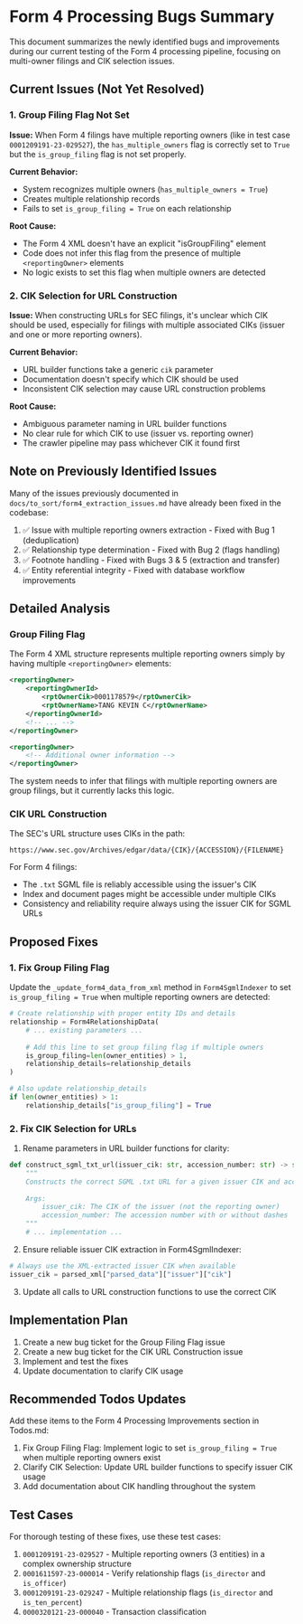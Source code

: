 # Form 4 Processing Bugs Summary

This document summarizes the newly identified bugs and improvements during our current testing of the Form 4 processing pipeline, focusing on multi-owner filings and CIK selection issues.

## Current Issues (Not Yet Resolved)

### 1. Group Filing Flag Not Set

**Issue:** When Form 4 filings have multiple reporting owners (like in test case `0001209191-23-029527`), the `has_multiple_owners` flag is correctly set to `True` but the `is_group_filing` flag is not set properly.

**Current Behavior:**
- System recognizes multiple owners (`has_multiple_owners = True`)
- Creates multiple relationship records
- Fails to set `is_group_filing = True` on each relationship

**Root Cause:**
- The Form 4 XML doesn't have an explicit "isGroupFiling" element
- Code does not infer this flag from the presence of multiple `<reportingOwner>` elements
- No logic exists to set this flag when multiple owners are detected

### 2. CIK Selection for URL Construction

**Issue:** When constructing URLs for SEC filings, it's unclear which CIK should be used, especially for filings with multiple associated CIKs (issuer and one or more reporting owners).

**Current Behavior:**
- URL builder functions take a generic `cik` parameter 
- Documentation doesn't specify which CIK should be used
- Inconsistent CIK selection may cause URL construction problems

**Root Cause:**
- Ambiguous parameter naming in URL builder functions
- No clear rule for which CIK to use (issuer vs. reporting owner)
- The crawler pipeline may pass whichever CIK it found first

## Note on Previously Identified Issues

Many of the issues previously documented in `docs/to_sort/form4_extraction_issues.md` have already been fixed in the codebase:

1. ✅ Issue with multiple reporting owners extraction - Fixed with Bug 1 (deduplication)
2. ✅ Relationship type determination - Fixed with Bug 2 (flags handling)
3. ✅ Footnote handling - Fixed with Bugs 3 & 5 (extraction and transfer)
4. ✅ Entity referential integrity - Fixed with database workflow improvements

## Detailed Analysis

### Group Filing Flag

The Form 4 XML structure represents multiple reporting owners simply by having multiple `<reportingOwner>` elements:

```xml
<reportingOwner>
    <reportingOwnerId>
        <rptOwnerCik>0001178579</rptOwnerCik>
        <rptOwnerName>TANG KEVIN C</rptOwnerName>
    </reportingOwnerId>
    <!-- ... -->
</reportingOwner>

<reportingOwner>
    <!-- Additional owner information -->
</reportingOwner>
```

The system needs to infer that filings with multiple reporting owners are group filings, but it currently lacks this logic.

### CIK URL Construction

The SEC's URL structure uses CIKs in the path:
```
https://www.sec.gov/Archives/edgar/data/{CIK}/{ACCESSION}/{FILENAME}
```

For Form 4 filings:
- The `.txt` SGML file is reliably accessible using the issuer's CIK
- Index and document pages might be accessible under multiple CIKs
- Consistency and reliability require always using the issuer CIK for SGML URLs

## Proposed Fixes

### 1. Fix Group Filing Flag

Update the `_update_form4_data_from_xml` method in `Form4SgmlIndexer` to set `is_group_filing = True` when multiple reporting owners are detected:

```python
# Create relationship with proper entity IDs and details
relationship = Form4RelationshipData(
    # ... existing parameters ...
    
    # Add this line to set group filing flag if multiple owners
    is_group_filing=len(owner_entities) > 1,
    relationship_details=relationship_details
)

# Also update relationship_details
if len(owner_entities) > 1:
    relationship_details["is_group_filing"] = True
```

### 2. Fix CIK Selection for URLs

1. Rename parameters in URL builder functions for clarity:

```python
def construct_sgml_txt_url(issuer_cik: str, accession_number: str) -> str:
    """
    Constructs the correct SGML .txt URL for a given issuer CIK and accession number.
    
    Args:
        issuer_cik: The CIK of the issuer (not the reporting owner)
        accession_number: The accession number with or without dashes
    """
    # ... implementation ...
```

2. Ensure reliable issuer CIK extraction in Form4SgmlIndexer:
```python
# Always use the XML-extracted issuer CIK when available
issuer_cik = parsed_xml["parsed_data"]["issuer"]["cik"]
```

3. Update all calls to URL construction functions to use the correct CIK

## Implementation Plan

1. Create a new bug ticket for the Group Filing Flag issue
2. Create a new bug ticket for the CIK URL Construction issue
3. Implement and test the fixes
4. Update documentation to clarify CIK usage

## Recommended Todos Updates

Add these items to the Form 4 Processing Improvements section in Todos.md:

1. Fix Group Filing Flag: Implement logic to set `is_group_filing = True` when multiple reporting owners exist
2. Clarify CIK Selection: Update URL builder functions to specify issuer CIK usage
3. Add documentation about CIK handling throughout the system

## Test Cases

For thorough testing of these fixes, use these test cases:

1. `0001209191-23-029527` - Multiple reporting owners (3 entities) in a complex ownership structure
2. `0001611597-23-000014` - Verify relationship flags (`is_director` and `is_officer`)
3. `0001209191-23-029247` - Multiple relationship flags (`is_director` and `is_ten_percent`)
4. `0000320121-23-000040` - Transaction classification
